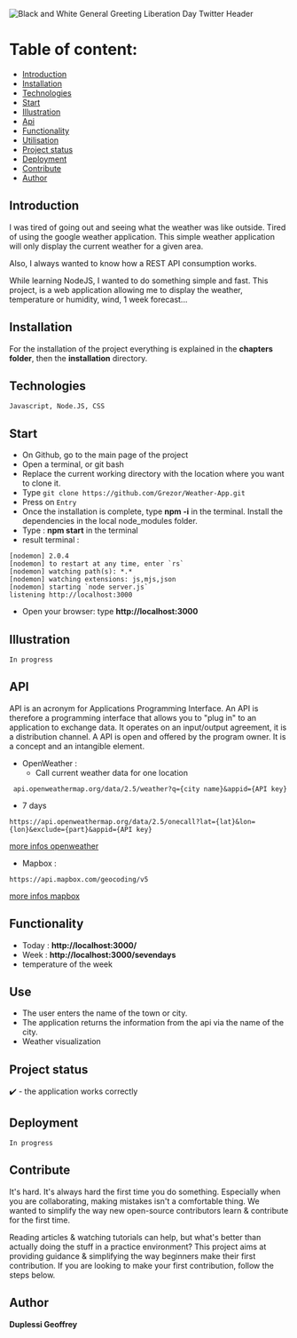 ![Black and White General Greeting Liberation Day Twitter Header](https://user-images.githubusercontent.com/38507456/86512535-65c7e580-be03-11ea-8833-eabacd5c92c3.png)

# Table of content: 
   * [Introduction](#Introduction)
   * [Installation](#Installation)
   * [Technologies](#Technologies)
   * [Start](#Start)
   * [Illustration](#Illustration)
   * [Api](#Api)
   * [Functionality](#Functionality)
   * [Utilisation](#Utilisation)
   * [Project status](#Project-status)
   * [Deployment](#Deployment)
   * [Contribute](#Contribute)
   * [Author](#Author)

## Introduction
I was tired of going out and seeing what the weather was like outside. Tired of using the google weather application.
This simple weather application will only display the current weather for a given area. 

Also, I always wanted to know how a REST API consumption works.

While learning NodeJS, I wanted to do something simple and fast. This project, is a web application allowing me to display the weather, temperature or humidity, wind, 1 week forecast...

## Installation
For the installation of the project everything is explained in the **chapters folder**, then the **installation** directory. 

## Technologies
```
Javascript, Node.JS, CSS
```
## Start
- On Github, go to the main page of the project
- Open a terminal, or git bash
- Replace the current working directory with the location where you want to clone it.
- Type ```git clone https://github.com/Grezor/Weather-App.git ```
- Press on ```Entry```
- Once the installation is complete, type **npm -i** in the terminal.     Install the dependencies in the local node_modules folder.
- Type : **npm start** in the terminal
- result terminal : 
```
[nodemon] 2.0.4
[nodemon] to restart at any time, enter `rs`
[nodemon] watching path(s): *.*
[nodemon] watching extensions: js,mjs,json
[nodemon] starting `node server.js`
listening http://localhost:3000
```
- Open your browser: type **http://localhost:3000**

## Illustration
```
In progress
```
## API
API is an acronym for Applications Programming Interface. An API is therefore a programming interface that allows you to "plug in" to an application to exchange data. It operates on an input/output agreement, it is a distribution channel. A API is open and offered by the program owner. It is a concept and an intangible element.

- OpenWeather : 
  - Call current weather data for one location
```
 api.openweathermap.org/data/2.5/weather?q={city name}&appid={API key}
```
  - 7 days
  ```
  https://api.openweathermap.org/data/2.5/onecall?lat={lat}&lon={lon}&exclude={part}&appid={API key}
  ```
  
 [more infos openweather](https://github.com/Grezor/Weather-App/blob/master/chapitres/openWeatherMap/account.md)
- Mapbox :
```
https://api.mapbox.com/geocoding/v5
```

 [more infos mapbox](https://github.com/Grezor/Weather-App/blob/master/chapitres/mapbox/mapbox.md)


## Functionality
- Today : **http://localhost:3000/**
- Week : **http://localhost:3000/sevendays**
- temperature of the week

## Use
- The user enters the name of the town or city. 
- The application returns the information from the api via the name of the city.
- Weather visualization

## Project status
✔️ - the application works correctly
## Deployment 
```
In progress
```
## Contribute
It's hard. It's always hard the first time you do something. Especially when you are collaborating, making mistakes isn't a comfortable thing. We wanted to simplify the way new open-source contributors learn & contribute for the first time.

Reading articles & watching tutorials can help, but what's better than actually doing the stuff in a practice environment? This project aims at providing guidance & simplifying the way beginners make their first contribution. If you are looking to make your first contribution, follow the steps below.

## Author
**Duplessi Geoffrey** 







 
